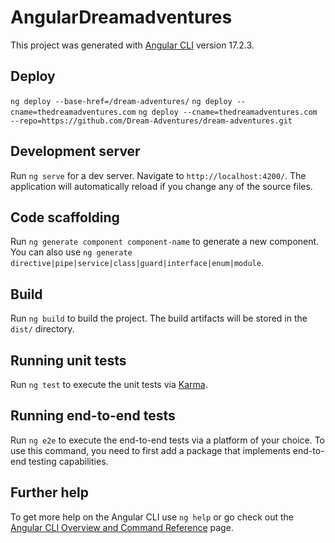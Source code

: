 # AngularDreamadventures

This project was generated with [Angular CLI](https://github.com/angular/angular-cli) version 17.2.3.

## Deploy
`ng deploy --base-href=/dream-adventures/`
`ng deploy --cname=thedreamadventures.com`
`ng deploy --cname=thedreamadventures.com --repo=https://github.com/Dream-Adventures/dream-adventures.git`

## Development server

Run `ng serve` for a dev server. Navigate to `http://localhost:4200/`. The application will automatically reload if you change any of the source files.

## Code scaffolding

Run `ng generate component component-name` to generate a new component. You can also use `ng generate directive|pipe|service|class|guard|interface|enum|module`.

## Build

Run `ng build` to build the project. The build artifacts will be stored in the `dist/` directory.

## Running unit tests

Run `ng test` to execute the unit tests via [Karma](https://karma-runner.github.io).

## Running end-to-end tests

Run `ng e2e` to execute the end-to-end tests via a platform of your choice. To use this command, you need to first add a package that implements end-to-end testing capabilities.

## Further help

To get more help on the Angular CLI use `ng help` or go check out the [Angular CLI Overview and Command Reference](https://angular.io/cli) page.
